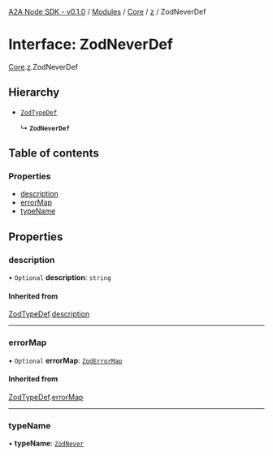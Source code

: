 [A2A Node SDK - v0.1.0](../README.md) / [Modules](../modules.md) / [Core](../modules/Core.md) / [z](../modules/Core.z.md) / ZodNeverDef

# Interface: ZodNeverDef

[Core](../modules/Core.md).[z](../modules/Core.z.md).ZodNeverDef

## Hierarchy

- [`ZodTypeDef`](Core.z.ZodTypeDef.md)

  ↳ **`ZodNeverDef`**

## Table of contents

### Properties

- [description](Core.z.ZodNeverDef.md#description)
- [errorMap](Core.z.ZodNeverDef.md#errormap)
- [typeName](Core.z.ZodNeverDef.md#typename)

## Properties

### description

• `Optional` **description**: `string`

#### Inherited from

[ZodTypeDef](Core.z.ZodTypeDef.md).[description](Core.z.ZodTypeDef.md#description)

___

### errorMap

• `Optional` **errorMap**: [`ZodErrorMap`](../modules/Core.z.md#zoderrormap)

#### Inherited from

[ZodTypeDef](Core.z.ZodTypeDef.md).[errorMap](Core.z.ZodTypeDef.md#errormap)

___

### typeName

• **typeName**: [`ZodNever`](../enums/Core.z.ZodFirstPartyTypeKind.md#zodnever)
